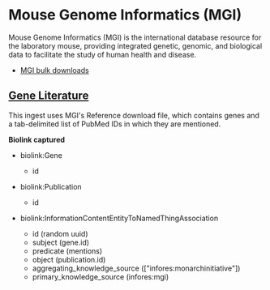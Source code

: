 # Mouse Genome Informatics (MGI)

Mouse Genome Informatics (MGI) is the international database resource for the laboratory mouse, providing integrated genetic, genomic, and biological data to facilitate the study of human health and disease.

* [MGI bulk downloads](http://www.informatics.jax.org/downloads/reports/index.html)

## [Gene Literature](#publication_to_gene)

This ingest uses MGI's Reference download file, which contains genes and a tab-delimited list of PubMed IDs in which they are mentioned. 

__**Biolink captured**__

* biolink:Gene
    * id

* biolink:Publication
    * id

* biolink:InformationContentEntityToNamedThingAssociation
    * id (random uuid)
    * subject (gene.id)
    * predicate (mentions)
    * object (publication.id)
    * aggregating_knowledge_source (["infores:monarchinitiative"])
    * primary_knowledge_source (infores:mgi)
